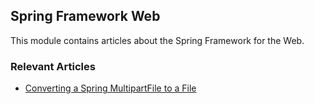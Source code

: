 ## Spring Framework Web

This module contains articles about the Spring Framework for the Web.

### Relevant Articles

- [Converting a Spring MultipartFile to a File](https://www.baeldung.com/converting-spring-multipartfile-to-a-file)
